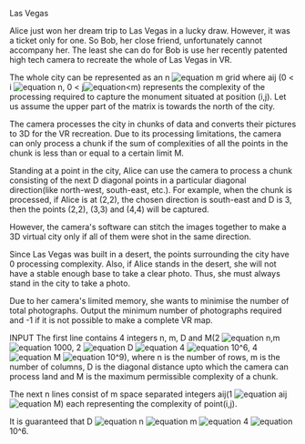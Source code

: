 Las Vegas

Alice just won her dream trip to Las Vegas in a lucky draw. However, it was a ticket only for one. So Bob, her close friend, unfortunately cannot accompany her. The least she can do for Bob is use her recently patented high tech camera to recreate the whole of Las Vegas in VR.

The whole city can be represented as an n ![equation](https://latex.codecogs.com/svg.image?\times) m grid where aij (0 < i ![equation](https://latex.codecogs.com/svg.image?\leq) n, 0 < j![equation](https://latex.codecogs.com/svg.image?\leq)<m) represents the complexity of the processing required to capture the monument situated at position (i,j). Let us assume the upper part of the matrix is towards the north of the city.

The camera processes the city in chunks of data and converts their pictures to 3D for the VR recreation. Due to its processing limitations, the camera can only process a chunk if the sum of complexities of all the points in the chunk is less than or equal to a certain limit M.

Standing at a point in the city, Alice can use the camera to process a chunk consisting of the next D diagonal points in a particular diagonal direction(like north-west, south-east, etc.).
For example, when the chunk is processed, if Alice is at (2,2), the chosen direction is south-east and D is 3, then the points (2,2), (3,3) and (4,4) will be captured. 

However, the camera's software can stitch the images together to make a 3D virtual city only if all of them were shot in the same direction.

Since Las Vegas was built in a desert, the points surrounding the city have 0 processing complexity. Also, if  Alice stands in the desert, she will not have a stable enough base to take a clear photo. Thus, she must always stand in the city to take a photo.

Due to her camera's limited memory, she wants to minimise the number of total photographs. Output the minimum number of photographs required and -1 if it is not possible to make a complete VR map.

INPUT
The first line contains 4 integers n, m, D and M(2 ![equation](https://latex.codecogs.com/svg.image?\leq) n,m ![equation](https://latex.codecogs.com/svg.image?\leq) 1000, 2 ![equation](https://latex.codecogs.com/svg.image?\leq) D ![equation](https://latex.codecogs.com/svg.image?\leq) 4 ![equation](https://latex.codecogs.com/svg.image?\times) 10^6, 4 ![equation](https://latex.codecogs.com/svg.image?\leq) M ![equation](https://latex.codecogs.com/svg.image?\leq) 10^9), where n is the number of rows, m is the number of columns, D is the diagonal distance upto which the camera can process land and M is the maximum permissible complexity of a chunk.

The next n lines consist of m space separated integers aij(1 ![equation](https://latex.codecogs.com/svg.image?\leq) aij ![equation](https://latex.codecogs.com/svg.image?\leq) M) each representing the complexity of point(i,j).

It is guaranteed that D ![equation](https://latex.codecogs.com/svg.image?\times) n ![equation](https://latex.codecogs.com/svg.image?\times) m ![equation](https://latex.codecogs.com/svg.image?\leq) 4 ![equation](https://latex.codecogs.com/svg.image?\times) 10^6.
